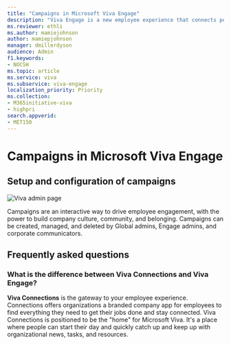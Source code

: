 ```yaml
---
title: "Campaigns in Microsoft Viva Engage"
description: "Viva Engage is a new employee experience that connects people across the company—wherever and whenever they work—so that everyone is included and engaged."
ms.reviewer: ethli
ms.author: mamiejohnson
author: mamiepjohnson
manager: dmillerdyson
audience: Admin
f1.keywords:
- NOCSH
ms.topic: article
ms.service: viva
ms.subservice: viva-engage
localization_priority: Priority
ms.collection:  
- M365initiative-viva
- highpri
search.appverid:
- MET150
---
```


# Campaigns in Microsoft Viva Engage 

## Setup and configuration of campaigns 

![Viva admin page](media/viva-setup-page.png)

Campaigns are an interactive way to drive employee engagement, with the power to build company culture, community, and belonging. Campaigns can be created, managed, and deleted by Global admins, Engage admins, and corporate communicators. 


## Frequently asked questions

### What is the difference between Viva Connections and Viva Engage?
**Viva Connections** is the gateway to your employee experience. Connections offers organizations a branded company app for employees to find everything they need to get their jobs done and stay connected. Viva Connections is positioned to be the "home" for Microsoft Viva. It's a place where people can start their day and quickly catch up and keep up with organizational news, tasks, and resources.

